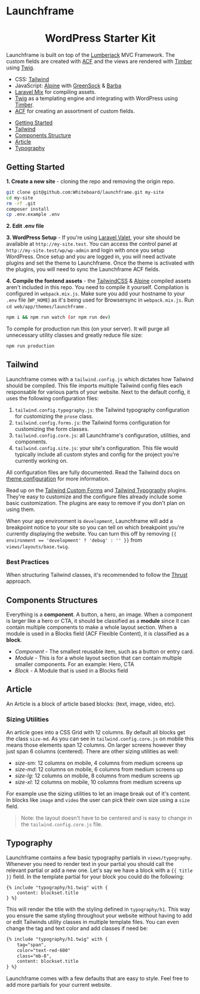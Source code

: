 # Launchframe
<h1 align="center">
    WordPress Starter Kit
</h1>

Launchframe is built on top of the [Lumberjack](https://lumberjack.rareloop.com/) MVC Framework. The custom fields are created with [ACF](https://www.advancedcustomfields.com/resources/) and the views are rendered with [Timber](https://www.upstatement.com/timber/) using [Twig](https://twig.symfony.com/).
-   CSS: [Tailwind](https://tailwindcss.com/)
-   JavaScript: [Alpine](https://github.com/alpinejs/alpine/) with [GreenSock](https://greensock.com/) & [Barba](https://barba.js.org/)
-   [Laravel Mix](https://github.com/JeffreyWay/laravel-mix) for compiling assets.
-   [Twig](https://twig.symfony.com/) as a templating engine and integrating with WordPress using [Timber](https://www.upstatement.com/timber/).
-   [ACF](https://www.advancedcustomfields.com/resources/) for creating an assortment of custom fields.

* [Getting Started](#getting-started)
* [Tailwind](#tailwind)
* [Components Structure](#components-structure)
* [Article](#article)
* [Typography](#typography)

## Getting Started
<span id="getting-started"></span>

**1. Create a new site** - cloning the repo and removing the origin repo.
```bash
git clone git@github.com:Whiteboard/launchframe.git my-site
cd my-site
rm -rf .git
composer install
cp .env.example .env
```

**2. Edit .env file**

**3. WordPress Setup** - If you're using [Laravel Valet](https://laravel.com/docs/valet), your site should be available at `http://my-site.test`. You can access the control panel at `http://my-site.test/wp/wp-admin` and login with once you setup WordPress. Once setup and you are logged in, you will need activate plugins and set the theme to Launchframe. Once the theme is activated with the plugins, you will need to sync the Launchframe ACF fields.

**4. Compile the fontend assets** - the [TailwindCSS](https://tailwindcss.com/) & [Alpine](https://github.com/alpinejs/alpine/) compiled assets aren't included in this repo. You need to compile it yourself. Compilation is configured in `webpack.mix.js`. Make sure you add your hostname to your `.env` file (`WP_HOME`) as it's being used for Browsersync in `webpack.mix.js`. Run `cd web/app/themes/launchframe` .
```bash
npm i && npm run watch (or npm run dev)
```
To compile for production run this (on your server). It will purge all unnecessary utility classes and greatly reduce file size:
```bash
npm run production
```

## Tailwind
<span id="tailwind"></span>

Launchframe comes with a `tailwind.config.js` which dictates how Tailwind should be compiled. This file imports multiple Tailwind config files each responsable for various parts of your website. Next to the default config, it uses the following configuration files:

1. `tailwind.config.typography.js`: the Tailwind typography configuration for customizing the `prose` class.
2. `tailwind.config.forms.js`: the Tailwind forms configuration for customizing the form classes.
3. `tailwind.config.core.js`: all Launchframe's configuration, utilities, and components.
4. `tailwind.config.site.js`: your site's configuration. This file would typically include all custom styles and config for the project you're currently working on.

All configuration files are fully documented. Read the Tailwind docs on [theme configuration](https://tailwindcss.com/docs/theme/) for more information.

Read up on the [Tailwind Custom Forms](https://tailwindcss-custom-forms.netlify.app) and [Tailwind Typography](https://github.com/tailwindlabs/tailwindcss-typography) plugins. They're easy to customize and the configure files already include some basic customization. The plugins are easy to remove if you don't plan on using them.

When your app environment is `development`, Launchframe will add a breakpoint notice to your site so you can tell on which breakpoint you're currently displaying the website. You can turn this off by removing `{{ environment == 'development' ? 'debug' : '' }}` from `views/layouts/base.twig`.

### Best Practices
When structuring Tailwind classes, it's recommended to follow the [Thrust](https://www.notion.so/Thrust-8ff9fbf7f25c41c085efda1cb0656f5c) approach.

## Components Structures
<span id="components-structure"></span>

Everything is a **component**. A button, a hero, an image. When a component is larger like a hero or CTA, it should be classified as a **module** since it can contain multiple components to make a whole layout section. When a module is used in a Blocks field (ACF Flexible Content), it is classified as a **block**.

-   _Component_ - The smallest reusable item, such as a button or entry card.
-   _Module_ - This is for a whole layout section that can contain multiple smaller components. For an example: Hero, CTA
-   _Block_ - A Module that is used in a Blocks field

## Article
<span id="article"></span>

An Article is a block of article based blocks: (text, image, video, etc).

### Sizing Utilities
An article goes into a CSS Grid with 12 columns. By default all blocks get the class `size-md`. As you can see in `tailwind.config.core.js` on mobile this means those elements span 12 columns. On larger screens however they just span 6 columns (centered). There are other sizing utilities as well:

* *size-sm*: 12 columns on mobile, 4 columns from medium screens up
* *size-md*: 12 columns on mobile, 6 columns from medium screens up
* *size-lg*: 12 columns on mobile, 8 columns from medium screens up
* *size-xl*: 12 columns on mobile, 10 columns from medium screens up

For example use the sizing utilities to let an image break out of it's content. In blocks like `image` and `video` the user can pick their own size using a `size` field.

> Note: the layout doesn't have to be centered and is easy to change in the `tailwind.config.core.js` file.

## Typography
<span id="typography"></span>

Launchframe contains a few basic typography partials in `views/typography`. Whenever you need to render text in your partial you should call the relevant partial or add a new one. Let's say we have a block with a `{{ title }}` field. In the template partial for your block you could do the following:

```twig
{% include "typography/h1.twig" with {
    content: blockset.title
} %}
```

This will render the title with the styling defined in `typography/h1`. This way you ensure the same styling throughout your website without having to add or edit Tailwinds utility classes in multiple template files. You can even change the tag and text color and add classes if need be:

```html
{% include "typography/h1.twig" with {
    tag="span",
    color="text-red-600"
    class="mb-8",
    content: blockset.title
} %}
```

Launchframe comes with a few defaults that are easy to style. Feel free to add more partials for your current website.
